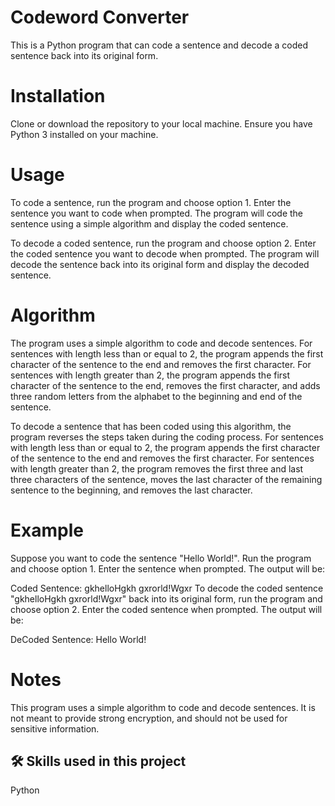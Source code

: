 # Codeword Converter
This is a Python program that can code a sentence and decode a coded sentence back into its original form.

# Installation
Clone or download the repository to your local machine.
Ensure you have Python 3 installed on your machine.

# Usage
To code a sentence, run the program and choose option 1. Enter the sentence you want to code when prompted. The program will code the sentence using a simple algorithm and display the coded sentence.

To decode a coded sentence, run the program and choose option 2. Enter the coded sentence you want to decode when prompted. The program will decode the sentence back into its original form and display the decoded sentence.

# Algorithm
The program uses a simple algorithm to code and decode sentences. For sentences with length less than or equal to 2, the program appends the first character of the sentence to the end and removes the first character. For sentences with length greater than 2, the program appends the first character of the sentence to the end, removes the first character, and adds three random letters from the alphabet to the beginning and end of the sentence.

To decode a sentence that has been coded using this algorithm, the program reverses the steps taken during the coding process. For sentences with length less than or equal to 2, the program appends the first character of the sentence to the end and removes the first character. For sentences with length greater than 2, the program removes the first three and last three characters of the sentence, moves the last character of the remaining sentence to the beginning, and removes the last character.
# Example
Suppose you want to code the sentence "Hello World!". Run the program and choose option 1. Enter the sentence when prompted. The output will be:

Coded Sentence: gkhelloHgkh gxrorld!Wgxr
To decode the coded sentence "gkhelloHgkh gxrorld!Wgxr" back into its original form, run the program and choose option 2. Enter the coded sentence when prompted. The output will be:

DeCoded Sentence: Hello World!

# Notes
This program uses a simple algorithm to code and decode sentences. It is not meant to provide strong encryption, and should not be used for sensitive information.

## 🛠 Skills used in this project
Python
